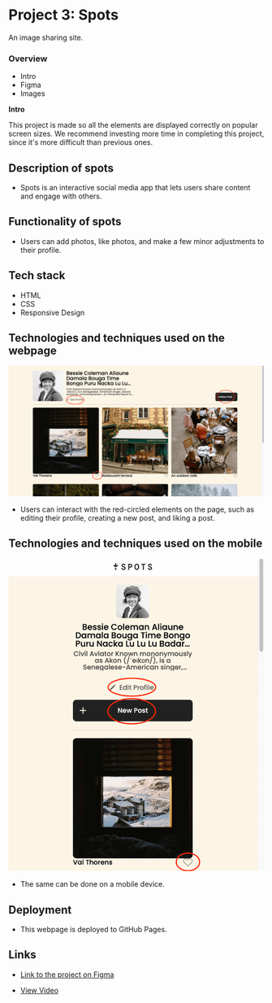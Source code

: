 # Project 3: Spots

An image sharing site.

### Overview

- Intro
- Figma
- Images

**Intro**

This project is made so all the elements are displayed correctly on popular screen sizes. We recommend investing more time in completing this project, since it's more difficult than previous ones.

## Description of spots

- Spots is an interactive social media app that lets users share content and engage with others.

## Functionality of spots

- Users can add photos, like photos, and make a few minor adjustments to their profile.

## Tech stack

- HTML
- CSS
- Responsive Design

## Technologies and techniques used on the webpage

![Buttons on Spots](./images/demo/buttons.png)

- Users can interact with the red-circled elements on the page, such as editing their profile, creating a new post, and liking a post.

## Technologies and techniques used on the mobile

![Mobile Screen](./images/demo/mobile.png)

- The same can be done on a mobile device.

## Deployment

- This webpage is deployed to GitHub Pages.

## Links

- [Link to the project on Figma](https://ttkhalid.github.io/se_project_spots/)

- [View Video](https://drive.google.com/file/d/1eiK4jxRsv9_tZiKeMmq2VUWkGq32cT_I/view?usp=sharing)
